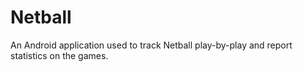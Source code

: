Netball
=======

An Android application used to track Netball play-by-play and report statistics on the games.